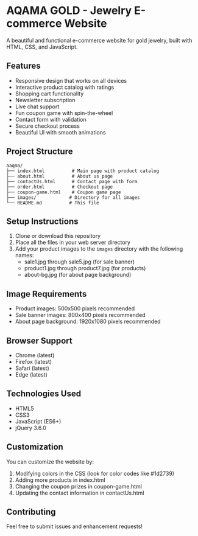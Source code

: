 # AQAMA GOLD - Jewelry E-commerce Website

A beautiful and functional e-commerce website for gold jewelry, built with HTML, CSS, and JavaScript.

## Features

- Responsive design that works on all devices
- Interactive product catalog with ratings
- Shopping cart functionality
- Newsletter subscription
- Live chat support
- Fun coupon game with spin-the-wheel
- Contact form with validation
- Secure checkout process
- Beautiful UI with smooth animations

## Project Structure

```
aaqma/
├── index.html          # Main page with product catalog
├── about.html          # About us page
├── contactUs.html      # Contact page with form
├── order.html          # Checkout page
├── coupon-game.html    # Coupon game page
├── images/            # Directory for all images
└── README.md          # This file
```

## Setup Instructions

1. Clone or download this repository
2. Place all the files in your web server directory
3. Add your product images to the `images` directory with the following names:
   - sale1.jpg through sale5.jpg (for sale banner)
   - product1.jpg through product7.jpg (for products)
   - about-bg.jpg (for about page background)

## Image Requirements

- Product images: 500x500 pixels recommended
- Sale banner images: 800x400 pixels recommended
- About page background: 1920x1080 pixels recommended

## Browser Support

- Chrome (latest)
- Firefox (latest)
- Safari (latest)
- Edge (latest)

## Technologies Used

- HTML5
- CSS3
- JavaScript (ES6+)
- jQuery 3.6.0

## Customization

You can customize the website by:

1. Modifying colors in the CSS (look for color codes like #1d2739)
2. Adding more products in index.html
3. Changing the coupon prizes in coupon-game.html
4. Updating the contact information in contactUs.html

## Contributing

Feel free to submit issues and enhancement requests!
